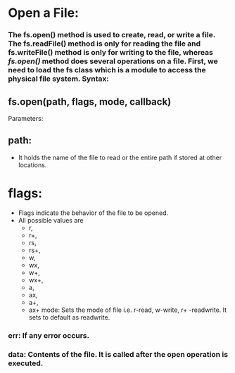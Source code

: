 # Open a File:

### The fs.open() method is used to create, read, or write a file. The fs.readFile() method is only for reading the file and fs.writeFile() method is only for writing to the file, whereas _fs.open()_ method does several operations on a file. First, we need to load the fs class which is a module to access the physical file system. Syntax:

## fs.open(path, flags, mode, callback)

Parameters:

## path:

- It holds the name of the file to read or the entire path if stored at other locations.

# flags:

- Flags indicate the behavior of the file to be opened.
- All possible values are
  - r,
  - r+,
  - rs,
  - rs+,
  - w,
  - wx,
  - w+,
  - wx+,
  - a,
  - ax,
  - a+,
  - ax+
    mode: Sets the mode of file i.e. r-read, w-write, r+ -readwrite. It sets to default as readwrite.

### err: If any error occurs.

### data: Contents of the file. It is called after the open operation is executed.
